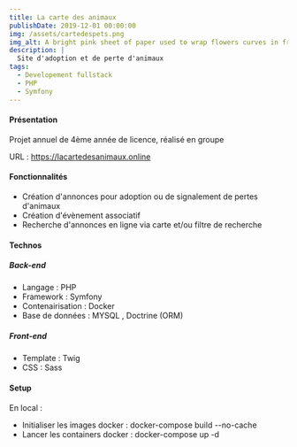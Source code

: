 ```yaml
---
title: La carte des animaux
publishDate: 2019-12-01 00:00:00
img: /assets/cartedespets.png
img_alt: A bright pink sheet of paper used to wrap flowers curves in front of rich blue background
description: |
  Site d'adoption et de perte d'animaux
tags:
  - Developement fullstack
  - PHP
  - Symfony
---
```


#### Présentation

Projet annuel de 4ème année de licence, réalisé en groupe

URL : https://lacartedesanimaux.online

#### Fonctionnalités

- Création d'annonces pour adoption ou de signalement de pertes d'animaux
- Création d'évènement associatif
- Recherche d'annonces en ligne via carte et/ou filtre de recherche

#### Technos

##### Back-end

- Langage : PHP
- Framework : Symfony
- Contenairisation : Docker
- Base de données : MYSQL , Doctrine (ORM)

##### Front-end

- Template : Twig
- CSS : Sass

#### Setup

En local :

- Initialiser les images docker : docker-compose build --no-cache
- Lancer les containers docker : docker-compose up -d
